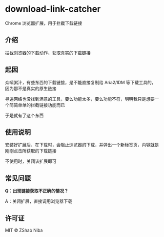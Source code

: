 # download-link-catcher

Chrome 浏览器扩展，用于拦截下载链接

## 介绍

拦截浏览器的下载动作，获取真实的下载链接

## 起因

众嗦粥汁，有些东西的下载链接，是不能直接复制给 Aria2/IDM 等下载工具的，因为那不是真实的原生链接

寻遍网络也没找到满意的工具，要么功能太多，要么功能不符，明明我只是想要一个简简单单的拦截链接功能而已

于是就有了这个东西

## 使用说明

安装好扩展后，在下载时，会阻止浏览器的下载，并弹出一个新标签页，内容就是刚刚点击所获取的下载链接

不使用时，关闭该扩展即可

## 常见问题

__Q：出现链接获取不正确的情况？__

A：关闭扩展，直接调用浏览器下载

## 许可证

MIT © ZShab Niba
